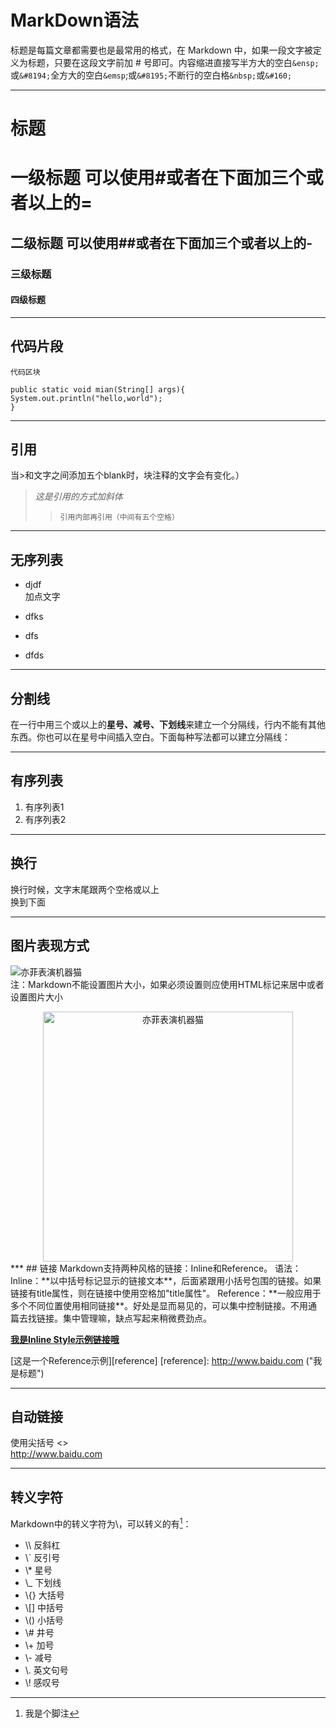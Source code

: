 # MarkDown语法
标题是每篇文章都需要也是最常用的格式，在 Markdown 中，如果一段文字被定义为标题，只要在这段文字前加 # 号即可。内容缩进直接写半方大的空白`&ensp;`或`&#8194;`全方大的空白`&emsp`;或`&#8195;`不断行的空白格`&nbsp;`或`&#160;`
***
# 标题
一级标题 可以使用#或者在下面加三个或者以上的=
===
二级标题  可以使用##或者在下面加三个或者以上的-
----
### 三级标题
#### 四级标题
***
## 代码片段  
	代码区块

```
public static void mian(String[] args){ 
System.out.println("hello,world"); 
}
```

***
## 引用
当>和文字之间添加五个blank时，块注释的文字会有变化。）
>    *这是引用的方式加斜体*
>>     引用内部再引用（中间有五个空格）
***
## 无序列表
+ djdf  
加点文字
* dfks
-  dfs
*  dfds
***
## 分割线
在一行中用三个或以上的**星号、减号、下划线**来建立一个分隔线，行内不能有其他东西。你也可以在星号中间插入空白。下面每种写法都可以建立分隔线：  

___
## 有序列表

1. 有序列表1
2. 有序列表2
***
## 换行
换行时候，文字末尾跟两个空格或以上   
换到下面
***	
## 图片表现方式

![亦菲表演机器猫](http://ww2.sinaimg.cn/bmiddle/88070423gw1ep30aw8an7g204d04gkgd.gif)  
注：Markdown不能设置图片大小，如果必须设置则应使用HTML标记来居中或者设置图片大小
<div align=center>
<img src="http://ww2.sinaimg.cn/bmiddle/88070423gw1ep30aw8an7g204d04gkgd.gif" width="400" height="400" alt="亦菲表演机器猫"/>
</div>
***
## 链接
Markdown支持两种风格的链接：Inline和Reference。  
语法：  
Inline：**以中括号标记显示的链接文本**，后面紧跟用小括号包围的链接。如果链接有title属性，则在链接中使用空格加"title属性"。  
Reference：**一般应用于多个不同位置使用相同链接**。好处是显而易见的，可以集中控制链接。不用通篇去找链接。集中管理嘛，缺点写起来稍微费劲点。
  
[**我是Inline Style示例链接哦**](http://www.baidu.com "百度title")

[这是一个Reference示例][reference]
[reference]: http://www.baidu.com ("我是标题")
***
## 自动链接
使用尖括号  <>  
<http://www.baidu.com>

***
## 转义字符  
Markdown中的转义字符为\，可以转义的有[^hello]：  
* \\\ 反斜杠  
* \\` 反引号  
* \\* 星号  
* \\_ 下划线  
* \\{\} 大括号  
* \\[\] 中括号  
* \\(\) 小括号  
* \\# 井号  
* \\+ 加号  
* \\- 减号  
* \\. 英文句号  
* \\! 感叹号

[^hello]:我是个脚注

